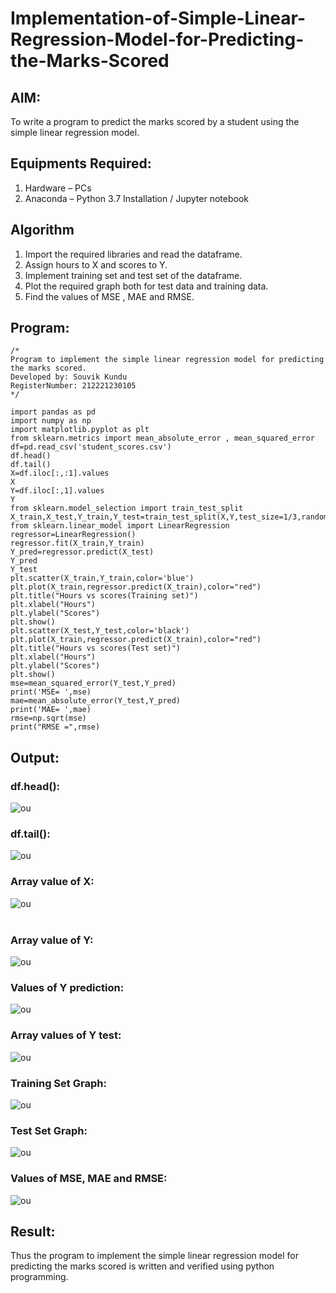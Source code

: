# Implementation-of-Simple-Linear-Regression-Model-for-Predicting-the-Marks-Scored

## AIM:
To write a program to predict the marks scored by a student using the simple linear regression model.

## Equipments Required:
1. Hardware – PCs
2. Anaconda – Python 3.7 Installation / Jupyter notebook

## Algorithm
1. Import the required libraries and read the dataframe.
2. Assign hours to X and scores to Y.
3. Implement training set and test set of the dataframe.
4. Plot the required graph both for test data and training data.
5. Find the values of MSE , MAE and RMSE. 

## Program:
```
/*
Program to implement the simple linear regression model for predicting the marks scored.
Developed by: Souvik Kundu
RegisterNumber: 212221230105
*/
```
```
import pandas as pd
import numpy as np
import matplotlib.pyplot as plt
from sklearn.metrics import mean_absolute_error , mean_squared_error
df=pd.read_csv('student_scores.csv')
df.head()
df.tail()
X=df.iloc[:,:1].values
X
Y=df.iloc[:,1].values
Y
from sklearn.model_selection import train_test_split
X_train,X_test,Y_train,Y_test=train_test_split(X,Y,test_size=1/3,random_state=0)
from sklearn.linear_model import LinearRegression
regressor=LinearRegression()
regressor.fit(X_train,Y_train)
Y_pred=regressor.predict(X_test)
Y_pred
Y_test
plt.scatter(X_train,Y_train,color='blue')
plt.plot(X_train,regressor.predict(X_train),color="red")
plt.title("Hours vs scores(Training set)")
plt.xlabel("Hours")
plt.ylabel("Scores")
plt.show()
plt.scatter(X_test,Y_test,color='black')
plt.plot(X_train,regressor.predict(X_train),color="red")
plt.title("Hours vs scores(Test set)")
plt.xlabel("Hours")
plt.ylabel("Scores")
plt.show()
mse=mean_squared_error(Y_test,Y_pred)
print('MSE= ',mse)
mae=mean_absolute_error(Y_test,Y_pred)
print('MAE= ',mae)
rmse=np.sqrt(mse)
print("RMSE =",rmse)

```

## Output:
### df.head():
![ou](./head.png)
### df.tail():
![ou](./tail.png)
### Array value of X:
![ou](./X.png)
<br>
<br>
### Array value of Y:
![ou](./Y.png)
### Values of Y prediction:
![ou](./py.png)
### Array values of Y test:
![ou](./yt.png)
### Training Set Graph:
![ou](./gt.png)
### Test Set Graph:
![ou](./gte.png)
### Values of MSE, MAE and RMSE:
![ou](./last.png)



## Result:
Thus the program to implement the simple linear regression model for predicting the marks scored is written and verified using python programming.
